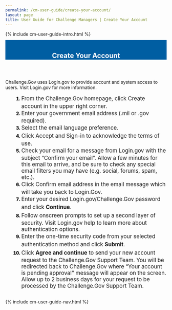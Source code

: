 ```yaml
---
permalink: /cm-user-guide/create-your-account/
layout: page
title: User Guide for Challenge Managers | Create Your Account
---
```

<div class="row">
  <div class="col-sm-12">{% include cm-user-guide-intro.html %}</div>
</div>
<div class="row" style="padding-top: 10px; padding-bottom: 30px;">
  <div class="col-sm-12" style="padding-top: 6px; background-color: #005ea2; color: #ffffff; text-align: center;">
    <h2>Create Your Account</h2>
  </div>
</div>
<div class="row">
  <div class="col-sm-7">
    <p>Challenge.Gov uses Login.gov to provide account and system access to users. Visit Login.gov for more information.<br>
    <ol style="padding-left: 50px;">
      <li style="font-weight:900;"><span style="font-size: 1.06rem; line-height: 1.5; font-weight: 400;">From the Challenge.Gov homepage, click Create account in the upper right corner.</span></li>
      <li style="font-weight:900;"><span style="font-size: 1.06rem; line-height: 1.5; font-weight: 400;">Enter your government email address (.mil or .gov required).</span></li>
      <li style="font-weight:900;"><span style="font-size: 1.06rem; line-height: 1.5; font-weight: 400;">Select the email language preference.</span></li>
      <li style="font-weight:900;"><span style="font-size: 1.06rem; line-height: 1.5; font-weight: 400;">Click Accept and Sign-in to acknowledge the terms of use.</span></li>
      <li style="font-weight:900;"><span style="font-size: 1.06rem; line-height: 1.5; font-weight: 400;">Check your email for a message from Login.gov with the subject “Confirm your email”. Allow a few minutes for this email to arrive, and be sure to check any special email filters you may have (e.g. social, forums, spam, etc.).
</span></li>
      <li style="font-weight:900;"><span style="font-size: 1.06rem; line-height: 1.5; font-weight: 400;">Click Confirm email address in the email message which will take you back to Login.Gov.</span></li>
      <li style="font-weight:900;"><span style="font-size: 1.06rem; line-height: 1.5; font-weight: 400;">Enter your desired Login.gov/Challenge.Gov password and click <b>Continue</b>.</span></li>
      <li style="font-weight:900;"><span style="font-size: 1.06rem; line-height: 1.5; font-weight: 400;">Follow onscreen prompts to set up a second layer of security. Visit Login.gov help to learn more about authentication options.</span></li>
       <li style="font-weight:900;"><span style="font-size: 1.06rem; line-height: 1.5; font-weight: 400;">Enter the one-time security code from your selected authentication method and click <b>Submit</b>.</span></li>
      <li style="font-weight:900;"><span style="font-size: 1.06rem; line-height: 1.5; font-weight: 400;">Click <b>Agree and continue</b> to send your new account request to the Challenge.Gov Support Team. You will be redirected back to Challenge.Gov where “Your account is pending approval” message will appear on the screen. Allow up to 2 business days for your request to be processed by the Challenge.Gov Support Team.</span></li>
    </ol>
  </div>
  <div class="col-sm-1">&nbsp;</div>
  <div class="col-sm-4"> {% include cm-user-guide-nav.html %} </div>

